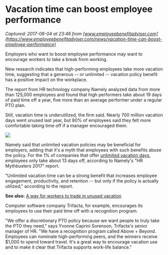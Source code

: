 # Vacation time can boost employee performance

_Captured: 2017-08-04 at 23:46 from [www.employeebenefitadviser.com](https://www.employeebenefitadviser.com/news/vacation-time-can-boost-employee-performance)_

Employers who want to boost employee performance may want to encourage workers to take a break from working.

New research indicates that high-performing employees take more vacation time, suggesting that a generous -- or unlimited -- vacation policy benefit has a positive impact on the workplace.

The report from HR technology company Namely analyzed data from more than 125,000 employees and found that high performers take about 19 days of paid time off a year, five more than an average performer under a regular PTO plan.

Still, vacation time is underutilized, the firm said. Nearly 700 million vacation days went unused last year, but 80% of employees said they felt more comfortable taking time off if a manager encouraged them.

![](https://assets.sourcemedia.com/dims4/default/5f07e3e/2147483647/resize/680x%3E/quality/90/?url=https%3A%2F%2Fassets.sourcemedia.com%2Fb8%2Fbd%2F0ada4595458481ccee6900273dc6%2Febn-pto-12-14-16-1.png)

Namely said that unlimited vacation policies may be beneficial for employers, adding that it's a myth that employees with such benefits abuse the policy. For the 1% of companies that offer [unlimited vacation days](https://www.benefitnews.com/news/will-millennials-expectations-change-the-perks-employers-offer), employees only take about 13 days off, according to Namely's "HR Mythbusters 2017" report.

"Unlimited vacation time can be a strong benefit that increases employee engagement, productivity, and retention -- but only if the policy is actually utilized," according to the report.

**See also:** [A way for workers to trade in unused vacation](https://www.benefitnews.com/news/now-your-boss-can-buy-back-your-vacation-days)

Computer software company Trifacta, for example, encourages its employees to use their paid time off with a recognition program.

"We offer a discretionary PTO policy because we want people to truly take the PTO they need," says Yvonne Caprini Sorenson, Trifacta's senior manager of HR. "We have a recognition program called Above + Beyond. Employees can nominate high-performing peers, and the winners receive $1,000 to spend toward travel. It's a great way to encourage vacation use and to make it clear that Trifacta supports work-life balance."
